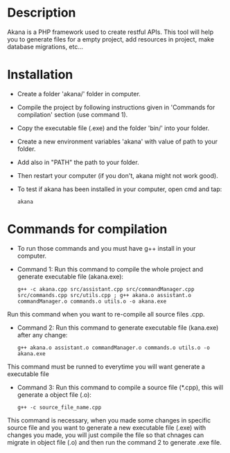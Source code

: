 # Description
Akana is a PHP framework used to create restful APIs. This tool will help you to generate files for a empty project, add resources in project, make database migrations, etc...

# Installation
- Create a folder 'akana/' folder in computer.
- Compile the project by following instructions given in 'Commands for compilation' section (use command 1).
- Copy the executable file (.exe) and the folder 'bin/' into your folder.
- Create a new environment variables 'akana' with value of path to your folder.
- Add also in "PATH" the path to your folder.
- Then restart your computer (if you don't, akana might not work good).
- To test if akana has been installed in your computer, open cmd and tap:

    `akana`


# Commands for compilation
*  To run those commands and you must have g++ install in your computer.

* Command 1: Run this command to compile the whole project and generate executable file (akana.exe):

     `g++ -c akana.cpp src/assistant.cpp src/commandManager.cpp src/commands.cpp src/utils.cpp ; g++ akana.o assistant.o commandManager.o commands.o utils.o -o akana.exe`

Run this command when you want to re-compile all source files .cpp.

* Command 2: Run this command to generate executable file (kana.exe) after any change:

    `g++ akana.o assistant.o commandManager.o commands.o utils.o -o akana.exe`

This command must be runned to everytime you will want generate a executable file

* Command 3: Run this command to compile a source file (*.cpp), this will generate a object file (.o):

    `g++ -c source_file_name.cpp`

This command is necessary, when you made some changes in specific source file and you want to generate a new executable file (.exe) with changes you made, you will just compile the file so that chnages can migrate in object file (.o) and then run the command 2 to generate .exe file.
